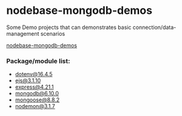 # nodebase-mongodb-demos

Some Demo projects that can demonstrates basic connection/data-management scenarios

[nodebase-mongodb-demos](https://github.com/evalle-mx/nodebase-mongodb-demos)

### Package/module list:

- dotenv@16.4.5
- ejs@3.1.10
- express@4.21.1
- mongodb@6.10.0
- mongoose@8.8.2
- nodemon@3.1.7
